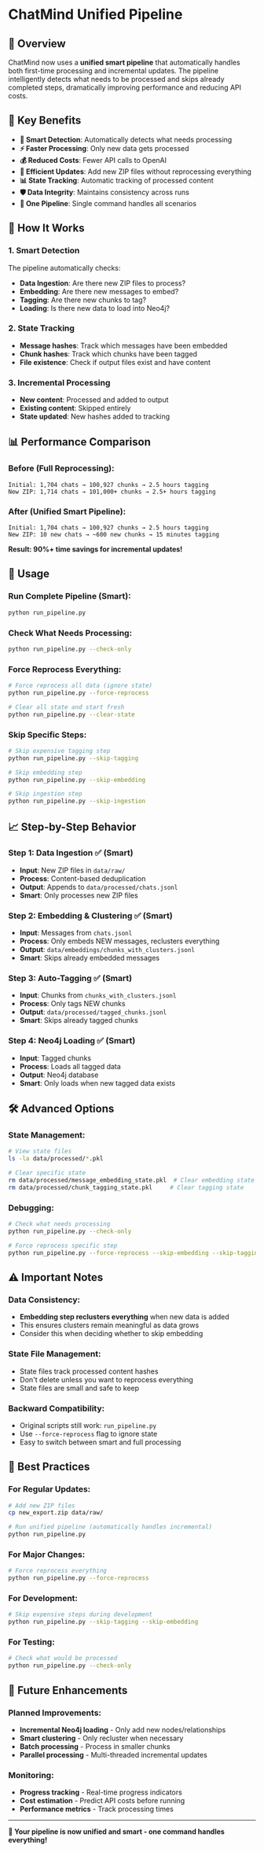 # ChatMind Unified Pipeline

## 🎯 **Overview**

ChatMind now uses a **unified smart pipeline** that automatically handles both first-time processing and incremental updates. The pipeline intelligently detects what needs to be processed and skips already completed steps, dramatically improving performance and reducing API costs.

## 🚀 **Key Benefits**

- **🧠 Smart Detection**: Automatically detects what needs processing
- **⚡ Faster Processing**: Only new data gets processed
- **💰 Reduced Costs**: Fewer API calls to OpenAI
- **🔄 Efficient Updates**: Add new ZIP files without reprocessing everything
- **📊 State Tracking**: Automatic tracking of processed content
- **🛡️ Data Integrity**: Maintains consistency across runs
- **🎯 One Pipeline**: Single command handles all scenarios

## 🔄 **How It Works**

### **1. Smart Detection**
The pipeline automatically checks:
- **Data Ingestion**: Are there new ZIP files to process?
- **Embedding**: Are there new messages to embed?
- **Tagging**: Are there new chunks to tag?
- **Loading**: Is there new data to load into Neo4j?

### **2. State Tracking**
- **Message hashes**: Track which messages have been embedded
- **Chunk hashes**: Track which chunks have been tagged
- **File existence**: Check if output files exist and have content

### **3. Incremental Processing**
- **New content**: Processed and added to output
- **Existing content**: Skipped entirely
- **State updated**: New hashes added to tracking

## 📊 **Performance Comparison**

### **Before (Full Reprocessing):**
```
Initial: 1,704 chats → 100,927 chunks → 2.5 hours tagging
New ZIP: 1,714 chats → 101,000+ chunks → 2.5+ hours tagging
```

### **After (Unified Smart Pipeline):**
```
Initial: 1,704 chats → 100,927 chunks → 2.5 hours tagging
New ZIP: 10 new chats → ~600 new chunks → 15 minutes tagging
```

**Result: 90%+ time savings for incremental updates!**

## 🚀 **Usage**

### **Run Complete Pipeline (Smart):**
```bash
python run_pipeline.py
```

### **Check What Needs Processing:**
```bash
python run_pipeline.py --check-only
```

### **Force Reprocess Everything:**
```bash
# Force reprocess all data (ignore state)
python run_pipeline.py --force-reprocess

# Clear all state and start fresh
python run_pipeline.py --clear-state
```

### **Skip Specific Steps:**
```bash
# Skip expensive tagging step
python run_pipeline.py --skip-tagging

# Skip embedding step
python run_pipeline.py --skip-embedding

# Skip ingestion step
python run_pipeline.py --skip-ingestion
```

## 📈 **Step-by-Step Behavior**

### **Step 1: Data Ingestion** ✅ (Smart)
- **Input**: New ZIP files in `data/raw/`
- **Process**: Content-based deduplication
- **Output**: Appends to `data/processed/chats.jsonl`
- **Smart**: Only processes new ZIP files

### **Step 2: Embedding & Clustering** ✅ (Smart)
- **Input**: Messages from `chats.jsonl`
- **Process**: Only embeds NEW messages, reclusters everything
- **Output**: `data/embeddings/chunks_with_clusters.jsonl`
- **Smart**: Skips already embedded messages

### **Step 3: Auto-Tagging** ✅ (Smart)
- **Input**: Chunks from `chunks_with_clusters.jsonl`
- **Process**: Only tags NEW chunks
- **Output**: `data/processed/tagged_chunks.jsonl`
- **Smart**: Skips already tagged chunks

### **Step 4: Neo4j Loading** ✅ (Smart)
- **Input**: Tagged chunks
- **Process**: Loads all tagged data
- **Output**: Neo4j database
- **Smart**: Only loads when new tagged data exists

## 🛠️ **Advanced Options**

### **State Management:**
```bash
# View state files
ls -la data/processed/*.pkl

# Clear specific state
rm data/processed/message_embedding_state.pkl  # Clear embedding state
rm data/processed/chunk_tagging_state.pkl     # Clear tagging state
```

### **Debugging:**
```bash
# Check what needs processing
python run_pipeline.py --check-only

# Force reprocess specific step
python run_pipeline.py --force-reprocess --skip-embedding --skip-tagging
```

## ⚠️ **Important Notes**

### **Data Consistency:**
- **Embedding step reclusters everything** when new data is added
- This ensures clusters remain meaningful as data grows
- Consider this when deciding whether to skip embedding

### **State File Management:**
- State files track processed content hashes
- Don't delete unless you want to reprocess everything
- State files are small and safe to keep

### **Backward Compatibility:**
- Original scripts still work: `run_pipeline.py`
- Use `--force-reprocess` flag to ignore state
- Easy to switch between smart and full processing

## 🎯 **Best Practices**

### **For Regular Updates:**
```bash
# Add new ZIP files
cp new_export.zip data/raw/

# Run unified pipeline (automatically handles incremental)
python run_pipeline.py
```

### **For Major Changes:**
```bash
# Force reprocess everything
python run_pipeline.py --force-reprocess
```

### **For Development:**
```bash
# Skip expensive steps during development
python run_pipeline.py --skip-tagging --skip-embedding
```

### **For Testing:**
```bash
# Check what would be processed
python run_pipeline.py --check-only
```

## 🔮 **Future Enhancements**

### **Planned Improvements:**
- **Incremental Neo4j loading** - Only add new nodes/relationships
- **Smart clustering** - Only recluster when necessary
- **Batch processing** - Process in smaller chunks
- **Parallel processing** - Multi-threaded incremental updates

### **Monitoring:**
- **Progress tracking** - Real-time progress indicators
- **Cost estimation** - Predict API costs before running
- **Performance metrics** - Track processing times

---

**🎉 Your pipeline is now unified and smart - one command handles everything!** 